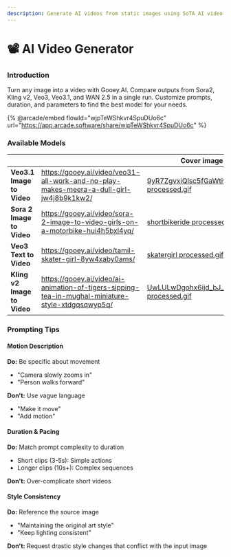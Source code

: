 ```yaml
---
description: Generate AI videos from static images using SoTA AI video models
---
```


# 📽️ AI Video Generator

### Introduction

Turn any image into a video with Gooey.AI. Compare outputs from Sora2, Kling v2, Veo3, Veo3.1, and WAN 2.5 in a single run. Customize prompts, duration, and parameters to find the best model for your needs.

{% @arcade/embed flowId="wjpTeWShkvr4SpuDUo6c" url="https://app.arcade.software/share/wjpTeWShkvr4SpuDUo6c" %}

### Available Models

<table data-view="cards"><thead><tr><th></th><th data-hidden data-card-target data-type="content-ref"></th><th data-hidden data-card-cover data-type="image">Cover image</th></tr></thead><tbody><tr><td><strong>Veo3.1 Image to Video</strong></td><td><a href="https://gooey.ai/video/veo31-all-work-and-no-play-makes-meera-a-dull-girl-jw4j8b9k1kw2/">https://gooey.ai/video/veo31-all-work-and-no-play-makes-meera-a-dull-girl-jw4j8b9k1kw2/</a></td><td><a href="../.gitbook/assets/9yR7ZgvxiQlsc5fGaWtiv_output processed.gif">9yR7ZgvxiQlsc5fGaWtiv_output processed.gif</a></td></tr><tr><td><strong>Sora 2 Image to Video</strong></td><td><a href="https://gooey.ai/video/sora-2-image-to-video-girls-on-a-motorbike-hui4h5bxl4yq/">https://gooey.ai/video/sora-2-image-to-video-girls-on-a-motorbike-hui4h5bxl4yq/</a></td><td><a href="../.gitbook/assets/shortbikeride processed.gif">shortbikeride processed.gif</a></td></tr><tr><td><strong>Veo3 Text to Video</strong></td><td><a href="https://gooey.ai/video/tamil-skater-girl-8yw4xaby0ams/">https://gooey.ai/video/tamil-skater-girl-8yw4xaby0ams/</a></td><td><a href="../.gitbook/assets/skatergirl processed.gif">skatergirl processed.gif</a></td></tr><tr><td><strong>Kling v2 Image to Video</strong></td><td><a href="https://gooey.ai/video/ai-animation-of-tigers-sipping-tea-in-mughal-miniature-style-xtdgqsqwyp5q/">https://gooey.ai/video/ai-animation-of-tigers-sipping-tea-in-mughal-miniature-style-xtdgqsqwyp5q/</a></td><td><a href="../.gitbook/assets/UwLULwDgohx6ijd_bJ_74_output processed.gif">UwLULwDgohx6ijd_bJ_74_output processed.gif</a></td></tr></tbody></table>

### Prompting Tips

#### Motion Description

**Do:** Be specific about movement

* "Camera slowly zooms in"
* "Person walks forward"

**Don't:** Use vague language

* "Make it move"
* "Add motion"

#### Duration & Pacing

**Do:** Match prompt complexity to duration

* Short clips (3-5s): Simple actions
* Longer clips (10s+): Complex sequences

**Don't:** Over-complicate short videos

#### Style Consistency

**Do:** Reference the source image

* "Maintaining the original art style"
* "Keep lighting consistent"

**Don't:** Request drastic style changes that conflict with the input image
